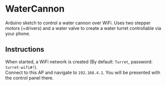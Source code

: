 # WaterCannon
Arduino sketch to control a water cannon over WiFi. Uses two stepper motors (+drivers) and a water valve to create a water turret controllable via your phone.

## Instructions
When started, a WiFi network is created (By default: ``Turret``, password: ``turret-wifi#!``).  
Connect to this AP and navigate to ``192.168.4.1``. You will be presented with the control panel there.
